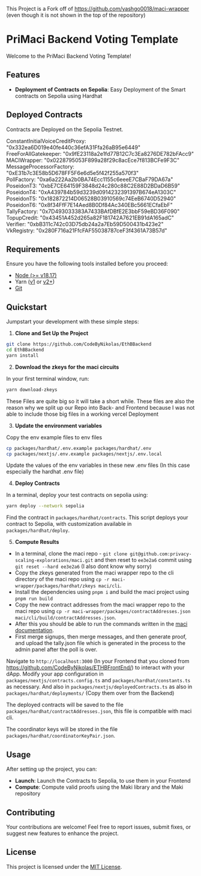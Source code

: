This Project is a Fork off of https://github.com/yashgo0018/maci-wrapper
(even though it is not shown in the top of the repository)

# PriMaci Backend Voting Template

Welcome to the PriMaci Backend Voting Template!

## Features

-   **Deployment of Contracts on Sepolia**: Easy Deployment of the Smart contracts on Sepolia using Hardhat

## Deployed Contracts

Contracts are Deployed on the Sepolia Testnet.

ConstantInitialVoiceCreditProxy: "0x332ea6D019e40fe440c36efA31Ffa26aB95e6449"<br>
FreeForAllGatekeeper: "0x9fE23118a2e1fd77B12C7c3Ea8276DE782bFAcc9"<br>
MACIWrapper: "0x0228795053F899a28f29c8acEce7f813BCFe9F3C"<br>
MessageProcessorFactory: "0xE31b7c3E58b5D678FF5F6e6d5e5f42f255a570f3"<br>
PollFactory: "0xa6a222Aa2b0BA74Ecc1155c6eeeE7CBaF79DA67a"<br>
PoseidonT3: "0xbE7CE64159F3848d24c280c88C2E88D2BDaD6B59"<br>
PoseidonT4: "0xA439784b59d3239d0914232391397B674eA1303C"<br>
PoseidonT5: "0x182872214D06528B03910569c74EeB6740D52940"<br>
PoseidonT6: "0x8f34FfF7E14Aed8B0Df84Ac340EBc5661ECfaEbF"<br>
TallyFactory: "0x7D493033383A7433BAfDBfE2E3bbF59eBD36F090"<br>
TopupCredit: "0x43451A452d265a82F181742A7621EB91dA165adC"<br>
Verifier: "0xbB311c742c03D75db24a2a7Eb59D500431b423e2"<br>
VkRegistry: "0x280F716a21FfcFAF55038787ceF3f4361A73B57d"<br>

## Requirements

Ensure you have the following tools installed before you proceed:

-   [Node (>= v18.17)](https://nodejs.org/en/download/)
-   Yarn ([v1](https://classic.yarnpkg.com/en/docs/install/) or [v2+](https://yarnpkg.com/getting-started/install))
-   [Git](https://git-scm.com/downloads)

## Quickstart

Jumpstart your development with these simple steps:

1. **Clone and Set Up the Project**

```bash
git clone https://github.com/CodeByNikolas/EthBBackend
cd EthBBackend
yarn install
```

2. **Download the zkeys for the maci circuits**

In your first terminal window, run:

```bash
yarn download-zkeys
```

These Files are quite big so it will take a short while. These files are also the reason why we split up our Repo into Back- and Frontend because I was not able to include those big files in a working vercel Deployment

3. **Update the environment variables**

Copy the env example files to env files

```bash
cp packages/hardhat/.env.example packages/hardhat/.env
cp packages/nextjs/.env.example packages/nextjs/.env.local
```

Update the values of the env variables in these new .env files (In this case especially the hardhat .env file)

4. **Deploy Contracts**

In a terminal, deploy your test contracts on sepolia using:

```bash
yarn deploy --network sepolia
```

Find the contract in `packages/hardhat/contracts`. This script deploys your contract to Sepolia, with customization available in `packages/hardhat/deploy`.

5. **Compute Results**

-   In a terminal, clone the maci repo - `git clone git@github.com:privacy-scaling-explorations/maci.git` and then reset to `ee3e2a6` commit using `git reset --hard ee3e2a6` (I also dont know why sorry)
-   Copy the zkeys generated from the maci wrapper repo to the cli directory of the maci repo using `cp -r maci-wrapper/packages/hardhat/zkeys maci/cli`.
-   Install the dependencies using `pnpm i` and build the maci project using `pnpm run build`
-   Copy the new contract addresses from the maci wrapper repo to the maci repo using `cp -r maci-wrapper/packages/contractAddresses.json maci/cli/build/contractAddresses.json`.
-   After this you should be able to run the commands written in the [maci documentation](https://maci.pse.dev/docs/v1.2/cli).
-   First merge signups, then merge messages, and then generate proof, and upload the tally.json file which is generated in the process to the admin panel after the poll is over.

Navigate to `http://localhost:3000` (In your Frontend that you cloned from https://github.com/CodeByNikolas/ETHBFrontEnd/) to interact with your dApp. Modify your app configuration in `packages/nextjs/contracts.config.ts` and `packages/hardhat/constants.ts` as necessary.
And also in `packages/nextjs/deployedContracts.ts` as also in `packages/hardhat/deployments/` (Copy them over from the Backend)

The deployed contracts will be saved to the file `packages/hardhat/contractAddresses.json`, this file is compatible with maci cli.

The coordinator keys will be stored in the file `packages/hardhat/coordinatorKeyPair.json`.

## Usage

After setting up the project, you can:

-   **Launch**: Launch the Contracts to Sepolia, to use them in your Frontend
-   **Compute**: Compute valid proofs using the Maki library and the Maki repository

## Contributing

Your contributions are welcome! Feel free to report issues, submit fixes, or suggest new features to enhance the project.

## License

This project is licensed under the [MIT License](LICENSE).
